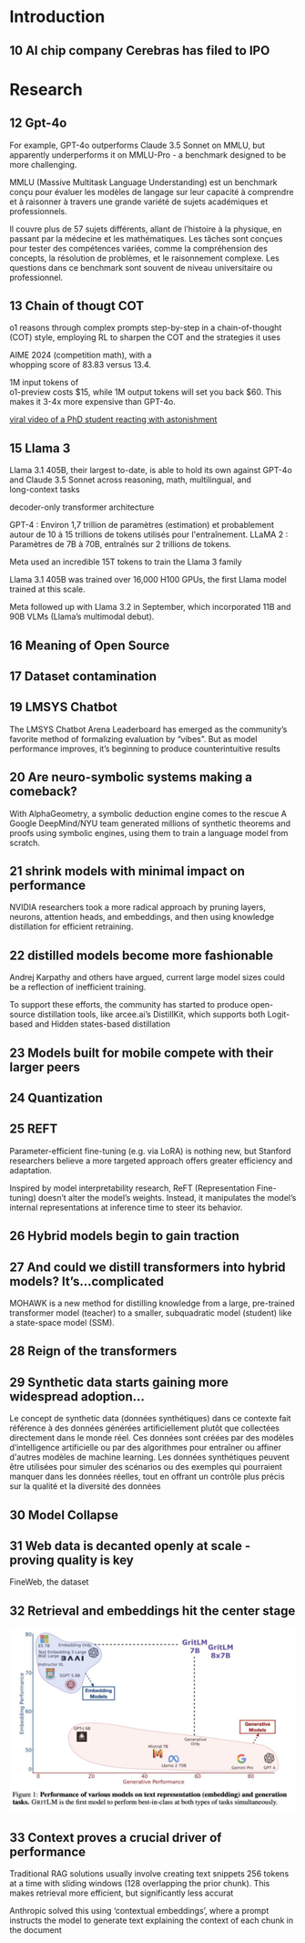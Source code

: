 # Introduction

## 10 AI chip company Cerebras has filed to IPO

# Research

## 12 Gpt-4o

For example, GPT-4o outperforms Claude 3.5 Sonnet on MMLU, but apparently underperforms it on MMLU-Pro - a benchmark designed to be more challenging.

MMLU (Massive Multitask Language Understanding) est un benchmark conçu pour évaluer les modèles de langage sur leur capacité à comprendre et à raisonner à travers une grande variété de sujets académiques et professionnels. 

Il couvre plus de 57 sujets différents, allant de l’histoire à la physique, en passant par la médecine et les mathématiques. Les tâches sont conçues pour tester des compétences variées, comme la compréhension des concepts, la résolution de problèmes, et le raisonnement complexe. Les questions dans ce benchmark sont souvent de niveau universitaire ou professionnel.

## 13 Chain of thougt COT

o1 reasons through complex prompts step-by-step	
in a chain-of-thought (COT) style, employing RL to sharpen the COT and the strategies it uses	
    
AIME 2024 (competition math), with a	
whopping score of 83.83 versus 13.4.	
    
1M input tokens of	
o1-preview costs $15, while 1M output tokens will set you back $60. This	
makes it 3-4x more expensive than GPT-4o.	
    
[viral video of a PhD student reacting with astonishment](https://www.youtube.com/watch?v=M9YOO7N5jF8)

## 15 Llama 3

Llama 3.1 405B, their largest to-date, is able to hold its own against GPT-4o and Claude 3.5 Sonnet across reasoning, math, multilingual, and	
long-context tasks	
    
decoder-only transformer architecture	
    
GPT-4 : Environ 1,7 trillion de paramètres (estimation) et probablement autour de 10 à 15 trillions de tokens utilisés pour l'entraînement.
LLaMA 2 : Paramètres de 7B à 70B, entraînés sur 2 trillions de tokens.

Meta used an incredible 15T tokens to train the Llama 3 family	
    
Llama 3.1 405B was trained over 16,000 H100 GPUs, the first	Llama model trained at this scale.	
    
Meta followed up with Llama 3.2 in September, which	incorporated 11B and 90B VLMs (Llama’s multimodal debut).	

## 16 Meaning of Open Source

## 17 Dataset contamination

## 19 LMSYS Chatbot

The LMSYS Chatbot Arena Leaderboard has emerged as the community’s favorite method of formalizing evaluation by “vibes”. But as model performance improves, it’s beginning to produce counterintuitive results

## 20 Are neuro-symbolic systems making a comeback?

With AlphaGeometry, a symbolic deduction engine comes to the rescue
A Google DeepMind/NYU team generated millions of synthetic theorems and proofs using symbolic engines, using them to train a language model from scratch.

## 21 shrink models with minimal impact on performance

NVIDIA researchers took a more radical approach by pruning layers, neurons, attention heads, and embeddings, and then using knowledge distillation for efficient retraining.

## 22 distilled models become more fashionable

Andrej Karpathy and others have argued, current large model sizes could be a reflection of inefficient training.

To support these efforts, the community has started to produce open-source distillation tools, like arcee.ai’s DistillKit, which supports both Logit-based and Hidden states-based distillation

## 23 Models built for mobile compete with their larger peers

## 24 Quantization

## 25 REFT

Parameter-efficient fine-tuning (e.g. via LoRA) is nothing new, but Stanford researchers believe a more targeted approach offers greater efficiency and adaptation.

Inspired by model interpretability research, ReFT (Representation Fine-tuning) doesn’t alter the model’s weights. Instead, it manipulates the model’s internal representations at inference time to steer its behavior.


## 26 Hybrid models begin to gain traction

## 27 And could we distill transformers into hybrid models? It’s…complicated

MOHAWK is a new method for distilling knowledge from a large, pre-trained transformer model (teacher) to a smaller, subquadratic model (student) like a state-space model (SSM).

## 28 Reign of the transformers

## 29 Synthetic data starts gaining more widespread adoption…

Le concept de synthetic data (données synthétiques) dans ce contexte fait référence à des données générées artificiellement plutôt que collectées directement dans le monde réel. Ces données sont créées par des modèles d’intelligence artificielle ou par des algorithmes pour entraîner ou affiner d'autres modèles de machine learning. Les données synthétiques peuvent être utilisées pour simuler des scénarios ou des exemples qui pourraient manquer dans les données réelles, tout en offrant un contrôle plus précis sur la qualité et la diversité des données


## 30 Model Collapse

## 31 Web data is decanted openly at scale - proving quality is key

FineWeb, the dataset


## 32 Retrieval and embeddings hit the center stage

![alt text](./img/image.png)

## 33 Context proves a crucial driver of performance

Traditional RAG solutions usually involve creating text snippets 256 tokens at a time with sliding windows (128	overlapping the prior chunk). This makes retrieval more efficient, but significantly less accurat	

Anthropic solved this using ‘contextual embeddings’, where a prompt instructs the model to generate text explaining the context of each chunk in the document
